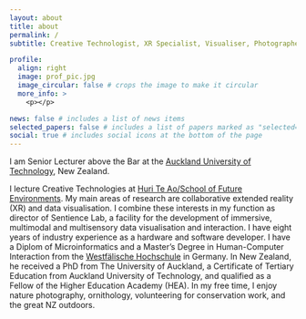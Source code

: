 ```yaml
---
layout: about
title: about
permalink: /
subtitle: Creative Technologist, XR Specialist, Visualiser, Photographer, Conservationist

profile:
  align: right
  image: prof_pic.jpg
  image_circular: false # crops the image to make it circular
  more_info: >
    <p></p>

news: false # includes a list of news items
selected_papers: false # includes a list of papers marked as "selected={true}"
social: true # includes social icons at the bottom of the page
---
```


I am Senior Lecturer above the Bar at the <a href="https://aut.ac.nz" target="_blank">Auckland University of Technology</a>, New Zealand.

I lecture Creative Technologies at <a href="https://www.aut.ac.nz/study/study-options/architecture-and-built-environment" target="_blank">Huri Te Ao/School of Future Environments</a>.
My main areas of research are collaborative extended reality (XR) and data visualisation.
I combine these interests in my function as director of Sentience Lab, a facility for the development of immersive, multimodal and multisensory data visualisation and interaction.
I have eight years of industry experience as a hardware and software developer.
I have a Diplom of Microinformatics and a Master’s Degree in Human-Computer Interaction from the <a href="https://www.w-hs.de/" target="_blank">Westfälische Hochschule</a> in Germany. In New Zealand, he received a PhD from The University of Auckland, a Certificate of Tertiary Education from Auckland University of Technology, and qualified as a Fellow of the Higher Education Academy (HEA).
In my free time, I enjoy nature photography, ornithology, volunteering for conservation work, and the great NZ outdoors.
